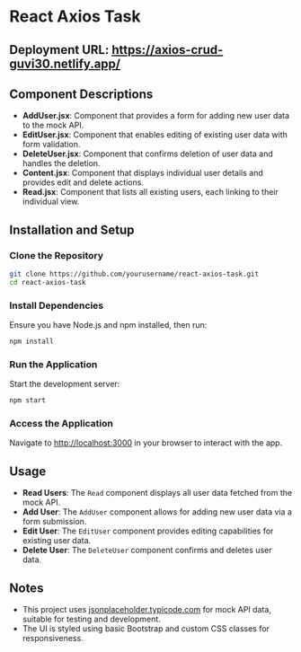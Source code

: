 # React Axios Task


## Deployment URL:  https://axios-crud-guvi30.netlify.app/  

## Component Descriptions
- **AddUser.jsx**: Component that provides a form for adding new user data to the mock API.
- **EditUser.jsx**: Component that enables editing of existing user data with form validation.
- **DeleteUser.jsx**: Component that confirms deletion of user data and handles the deletion.
- **Content.jsx**: Component that displays individual user details and provides edit and delete actions.
- **Read.jsx**: Component that lists all existing users, each linking to their individual view.

## Installation and Setup

### Clone the Repository
```bash
git clone https://github.com/yourusername/react-axios-task.git
cd react-axios-task    
```
### Install Dependencies
Ensure you have Node.js and npm installed, then run:

```bash
npm install

```
### Run the Application
Start the development server:

```bash
npm start
```
### Access the Application
Navigate to [http://localhost:3000](http://localhost:3000) in your browser to interact with the app.

## Usage
- **Read Users**: The `Read` component displays all user data fetched from the mock API.
- **Add User**: The `AddUser` component allows for adding new user data via a form submission.
- **Edit User**: The `EditUser` component provides editing capabilities for existing user data.
- **Delete User**: The `DeleteUser` component confirms and deletes user data.

## Notes
- This project uses [jsonplaceholder.typicode.com](https://jsonplaceholder.typicode.com) for mock API data, suitable for testing and development.
- The UI is styled using basic Bootstrap and custom CSS classes for responsiveness.



 




